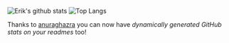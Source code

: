 ![Erik's github stats](https://github-readme-stats.vercel.app/api?username=erikmueller&count_private=true&theme=graywhite&hide_title=false&hide=contribs)
![Top Langs](https://github-readme-stats.vercel.app/api/top-langs/?username=erikmueller&layout=compact&theme=graywhite)


Thanks to [anuraghazra](https://github.com/anuraghazra/github-readme-stats) you can now have _dynamically generated GitHub stats on your readmes_ too!

<!--
**erikmueller/erikmueller** is a ✨ _special_ ✨ repository because its `README.md` (this file) appears on your GitHub profile.

Here are some ideas to get you started:

- 🔭 I’m currently working on ...
- 🌱 I’m currently learning ...
- 👯 I’m looking to collaborate on ...
- 🤔 I’m looking for help with ...
- 💬 Ask me about ...
- 📫 How to reach me: ...
- 😄 Pronouns: ...
- ⚡ Fun fact: ...
-->
